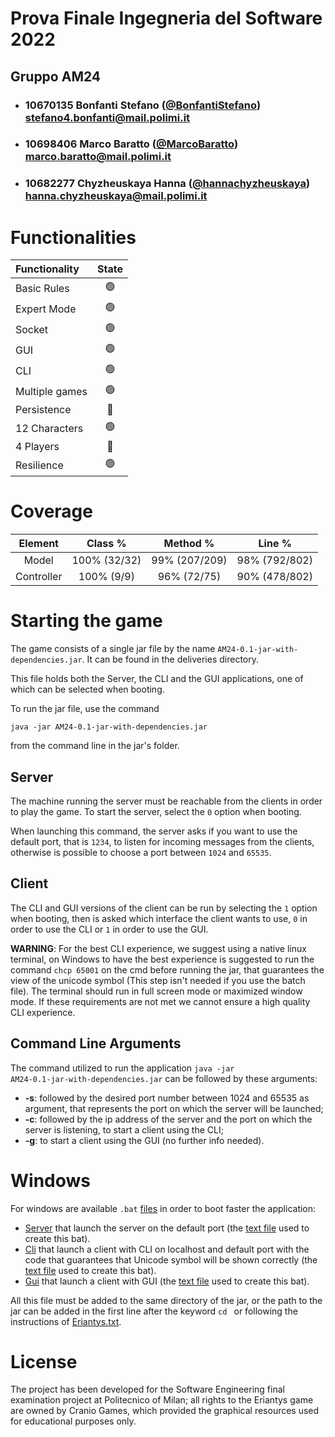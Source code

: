# Prova Finale Ingegneria del Software 2022
## Gruppo AM24

- ###   10670135    Bonfanti Stefano ([@BonfantiStefano](https://github.com/BonfantiStefano)) <br>stefano4.bonfanti@mail.polimi.it
- ###   10698406    Marco Baratto ([@MarcoBaratto](https://github.com/MarcoBaratto)) <br>marco.baratto@mail.polimi.it
- ###   10682277    Chyzheuskaya Hanna ([@hannachyzheuskaya](https://github.com/hannachyzheuskaya)) <br>hanna.chyzheuskaya@mail.polimi.it

# Functionalities 

| Functionality  | State |
|:---------------|:-----:|
| Basic Rules    |  🟢   |
| Expert Mode    |  🟢   |
| Socket         |  🟢   |
| GUI            |  🟢   |
| CLI            |  🟢   |
| Multiple games |  🟢   |
| Persistence    |  🔴   |
| 12 Characters  |  🟢   |
| 4 Players      |  🔴   |
| Resilience     |  🟢   |
<!-- 🔴 🟢 🟡 -->
# Coverage

|  Element   |    Class %     |        Method %         |                    Line %                    |
|:----------:|:--------------:|:-----------------------:|:--------------------------------------------:|
|   Model    |  100% (32/32)  |      99% (207/209)      |                98% (792/802)                 |
| Controller |   100% (9/9)   |       96% (72/75)       |                90% (478/802)                 |

# Starting the game

The game consists of a single jar file by the name <code>AM24-0.1-jar-with-dependencies.jar</code>. It can be found in the deliveries directory.

This file holds both the Server, the CLI and the GUI applications, one of which can be selected when booting.

To run the jar file, use the command

<code>java -jar AM24-0.1-jar-with-dependencies.jar</code>

from the command line in the jar's folder.


## Server

The machine running the server must be reachable from the clients in order to play the game. To start the server, select the <code>0</code> option when booting.

When launching this command, the server asks if you want to use the default port, that is <code>1234</code>, to listen for incoming messages from the clients, otherwise is possible to choose a port between
<code>1024</code> and <code>65535</code>.

## Client

The CLI and GUI versions of the client can be run by selecting the <code>1</code> option when booting, then is asked which interface the client wants to use,
<code>0</code> in order to use the CLI or <code>1</code> in order to use the GUI.

**WARNING**: For the best CLI experience, we suggest using a native linux terminal, on Windows to have the best experience is suggested to run the command <code>chcp 65001</code> 
on the cmd before running the jar, that guarantees the view of the unicode symbol (This step isn't needed if you use the batch file).
The terminal should run in full screen mode or maximized window mode. If these requirements are not met we cannot ensure a high quality CLI experience.

## Command Line Arguments

The command utilized to run the application <code>java -jar AM24-0.1-jar-with-dependencies.jar</code> can be followed by these arguments:
- **-s**: followed by the desired port number between 1024 and 65535 as argument, that represents the port
on which the server will be launched;
- **-c**: followed by the ip address of the server and the port on which the server is listening, to start a client using the CLI;
- **-g**: to start a client using the GUI (no further info needed).

# Windows

For windows are available <code>.bat</code> [files](deliveries/Jar/Bat%20files) in order to boot faster the application:
- [Server](deliveries/Jar/Bat%20files/Server.bat) that launch the server on the default port (the [text file](deliveries/Jar/Bat%20files/Server.txt) used to create this bat).
- [Cli](deliveries/Jar/Bat%20files/Cli.bat) that launch a client with CLI on localhost and default port with the code that guarantees that Unicode symbol will be shown correctly (the [text file](deliveries/Jar/Bat%20files/Cli.txt) used to create this bat).
- [Gui](deliveries/Jar/Bat%20files/Gui.bat) that launch a client with GUI (the [text file](deliveries/Jar/Bat%20files/Gui.txt) used to create this bat).

All this file must be added to the same directory of the jar, or the path to the jar can be added in the first line after the keyword <code>cd </code> or following the instructions
of [Eriantys.txt](deliveries/Jar/Bat%20files/Eriantys.txt).

# License

The project has been developed for the Software Engineering final examination project at Politecnico of Milan; all rights to the Eriantys game are owned by Cranio Games, which provided the graphical resources used for educational purposes only.

